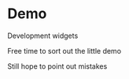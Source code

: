 # Demo
Development widgets

Free time to sort out the little demo

Still hope to point out mistakes
